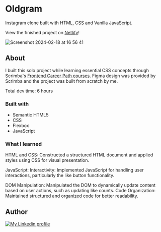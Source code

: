 # Oldgram
Instagram clone built with HTML, CSS and Vanilla JavaScript.

View the finished project on [Netlify](https://oldgram-abu.netlify.app)!

![Screenshot 2024-02-18 at 16 56 41](https://github.com/AbubakerSalah/Oldgram/assets/137734278/2f635823-a47c-48d1-8ea6-d247bac358c3)


## About

I built this solo project while learning essential CSS concepts through Scrimba's [Frontend Career Path courses](https://scrimba.com/learn/frontend). Figma design was provided by Scrimba and the project was built from scratch by me.

Total dev time: 6 hours

### Built with

- Semantic HTML5 
- CSS
- Flexbox
- JavaScript

### What I learned
HTML and CSS: Constructed a structured HTML document and applied styles using CSS for visual presentation.

JavaScript: Interactivity: Implemented JavaScript for handling user interactions, particularly the like button functionality.

DOM Manipulation: Manipulated the DOM to dynamically update content based on user actions, such as updating like counts.
Code Organization: Maintained structured and organized code for better readability.

## Author

<div>
  <a href= "https://www.linkedin.com/in/abubaker-ahmed-205483287"target="_blank"><img src="https://img.shields.io/badge/-LinkedIn-%230077B5?style=for-the-badge&logo=linkedin&logoColor=white" alt="My Linkedin profile"></a>
</div>

